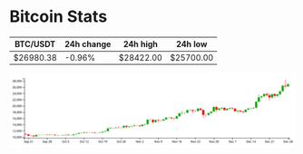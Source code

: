 # Bitcoin Stats

BTC/USDT|24h change|24h high|24h low|
|---|---|---|---|
|$26980.38|-0.96%|$28422.00|$25700.00|

<img src="./chart.svg">
